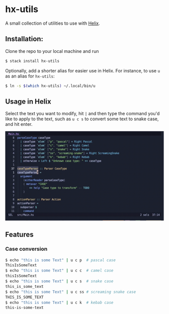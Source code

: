 # hx-utils

A small collection of utilities to use with [Helix](https://helix-editor.com/).

## Installation:

Clone the repo to your local machine and run

```sh
$ stack install hx-utils
```

Optionally, add a shorter alias for easier use in Helix. For instance, to use `u` as an alias for `hx-utils`:

```sh
$ ln -s $(which hx-utils) ~/.local/bin/u
```

## Usage in Helix

Select the text you want to modify, hit `|` and then type the command you'd like to apply to the text, such as `u c s` to convert some text to snake case, and hit enter.

![Using hx-utils in Helix](media/hx-utils-demo.gif)

## Features

### Case conversion

```sh
$ echo "this is some Text" | u c p  # pascal case
ThisIsSomeText
$ echo "this is some Text" | u c c  # camel case
thisIsSomeText
$ echo "this is some Text" | u c s  # snake case
this_is_some_text
$ echo "this is some Text" | u c ss # screaming snake case
THIS_IS_SOME_TEXT
$ echo "this is some Text" | u c k  # kebab case
this-is-some-text
````

